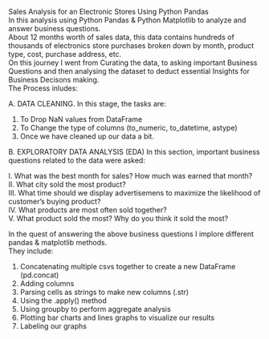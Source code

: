 Sales Analysis for an Electronic Stores Using Python Pandas<Br>
In this analysis using Python Pandas & Python Matplotlib to analyze and answer business questions.<br> 
About 12 months worth of sales data, this data contains hundreds of thousands of electronics store purchases broken down by month, product type, cost, purchase address, etc.<br>
On this journey I went from Curating the data, to asking important Business Questions and then analysing the dataset to deduct essential Insights for Business Decisons making.<br>
The Process inludes:<br>
 
A.  DATA CLEANING.
In this stage, the tasks are:
1.  To Drop NaN values from DataFrame
2.  To Change the type of columns (to_numeric, to_datetime, astype)
4.  Once we have cleaned up our data a bit.<br>
 
B.  EXPLORATORY DATA ANALYSIS (EDA) 
In this section, important business questions related to the data were asked:

I.  What was the best month for sales? How much was earned that month?<br>
II. What city sold the most product?<br>
III.  What time should we display advertisemens to maximize the likelihood of customer’s buying product?<br>
IV. What products are most often sold together?<br>
V.  What product sold the most? Why do you think it sold the most?<br>

In the quest of answering the above business questions I implore different pandas & matplotlib methods.<br>
They include:<br>
1.  Concatenating multiple csvs together to create a new DataFrame (pd.concat)<br>
2.  Adding columns<br>
3.  Parsing cells as strings to make new columns (.str)<br>
4.  Using the .apply() method<br>
5.  Using groupby to perform aggregate analysis<br>
6.  Plotting bar charts and lines graphs to visualize our results<br>
7.  Labeling our graphs<br>
